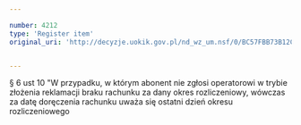 ```yaml
---

number: 4212
type: 'Register item'
original_uri: 'http://decyzje.uokik.gov.pl/nd_wz_um.nsf/0/BC57FBB73B12C32CC1257B04003EEE02?OpenDocument'


---
```


§ 6 ust 10 "W przypadku, w którym abonent nie zgłosi operatorowi w trybie złożenia reklamacji braku rachunku za dany okres rozliczeniowy, wówczas za datę doręczenia rachunku uważa się ostatni dzień okresu rozliczeniowego
